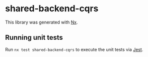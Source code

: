 # shared-backend-cqrs

This library was generated with [Nx](https://nx.dev).

## Running unit tests

Run `nx test shared-backend-cqrs` to execute the unit tests via [Jest](https://jestjs.io).
